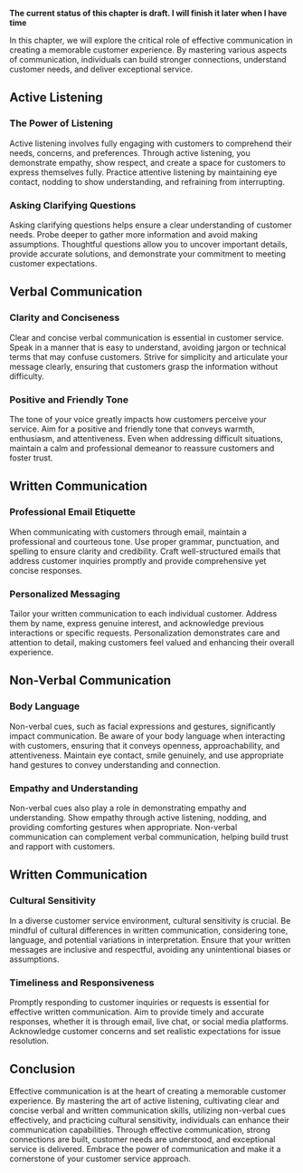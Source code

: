**The current status of this chapter is draft. I will finish it later when I have time**

In this chapter, we will explore the critical role of effective communication in creating a memorable customer experience. By mastering various aspects of communication, individuals can build stronger connections, understand customer needs, and deliver exceptional service.

Active Listening
----------------

### The Power of Listening

Active listening involves fully engaging with customers to comprehend their needs, concerns, and preferences. Through active listening, you demonstrate empathy, show respect, and create a space for customers to express themselves fully. Practice attentive listening by maintaining eye contact, nodding to show understanding, and refraining from interrupting.

### Asking Clarifying Questions

Asking clarifying questions helps ensure a clear understanding of customer needs. Probe deeper to gather more information and avoid making assumptions. Thoughtful questions allow you to uncover important details, provide accurate solutions, and demonstrate your commitment to meeting customer expectations.

Verbal Communication
--------------------

### Clarity and Conciseness

Clear and concise verbal communication is essential in customer service. Speak in a manner that is easy to understand, avoiding jargon or technical terms that may confuse customers. Strive for simplicity and articulate your message clearly, ensuring that customers grasp the information without difficulty.

### Positive and Friendly Tone

The tone of your voice greatly impacts how customers perceive your service. Aim for a positive and friendly tone that conveys warmth, enthusiasm, and attentiveness. Even when addressing difficult situations, maintain a calm and professional demeanor to reassure customers and foster trust.

Written Communication
---------------------

### Professional Email Etiquette

When communicating with customers through email, maintain a professional and courteous tone. Use proper grammar, punctuation, and spelling to ensure clarity and credibility. Craft well-structured emails that address customer inquiries promptly and provide comprehensive yet concise responses.

### Personalized Messaging

Tailor your written communication to each individual customer. Address them by name, express genuine interest, and acknowledge previous interactions or specific requests. Personalization demonstrates care and attention to detail, making customers feel valued and enhancing their overall experience.

Non-Verbal Communication
------------------------

### Body Language

Non-verbal cues, such as facial expressions and gestures, significantly impact communication. Be aware of your body language when interacting with customers, ensuring that it conveys openness, approachability, and attentiveness. Maintain eye contact, smile genuinely, and use appropriate hand gestures to convey understanding and connection.

### Empathy and Understanding

Non-verbal cues also play a role in demonstrating empathy and understanding. Show empathy through active listening, nodding, and providing comforting gestures when appropriate. Non-verbal communication can complement verbal communication, helping build trust and rapport with customers.

Written Communication
---------------------

### Cultural Sensitivity

In a diverse customer service environment, cultural sensitivity is crucial. Be mindful of cultural differences in written communication, considering tone, language, and potential variations in interpretation. Ensure that your written messages are inclusive and respectful, avoiding any unintentional biases or assumptions.

### Timeliness and Responsiveness

Promptly responding to customer inquiries or requests is essential for effective written communication. Aim to provide timely and accurate responses, whether it is through email, live chat, or social media platforms. Acknowledge customer concerns and set realistic expectations for issue resolution.

Conclusion
----------

Effective communication is at the heart of creating a memorable customer experience. By mastering the art of active listening, cultivating clear and concise verbal and written communication skills, utilizing non-verbal cues effectively, and practicing cultural sensitivity, individuals can enhance their communication capabilities. Through effective communication, strong connections are built, customer needs are understood, and exceptional service is delivered. Embrace the power of communication and make it a cornerstone of your customer service approach.
